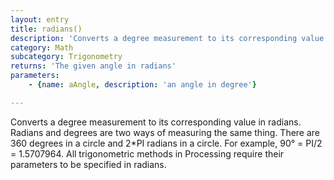 ```yaml
---
layout: entry
title: radians()
description: 'Converts a degree measurement to its corresponding value in radians. Radians and degrees are two ways of measuring the same thing. There are 360 degrees in a circle and 2*PI radians in a circle. For example, 90° = PI/2 = 1.5707964. All trigonometric methods in Processing require their parameters to be specified in radians.'
category: Math
subcategory: Trigonometry
returns: 'The given angle in radians'
parameters:
    - {name: aAngle, description: 'an angle in degree'}

---
```

Converts a degree measurement to its corresponding value in radians. Radians and degrees are two ways of measuring the same thing. There are 360 degrees in a circle and 2*PI radians in a circle. For example, 90° = PI/2 = 1.5707964. All trigonometric methods in Processing require their parameters to be specified in radians.
